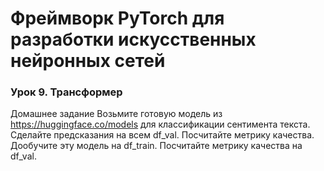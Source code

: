 # Фреймворк PyTorch для разработки искусственных нейронных сетей
### Урок 9. Трансформер
Домашнее задание
Возьмите готовую модель из https://huggingface.co/models для классификации сентимента текста.
Сделайте предсказания на всем df_val. Посчитайте метрику качества.
Дообучите эту модель на df_train. Посчитайте метрику качества на df_val.

